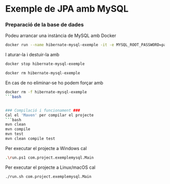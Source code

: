 # Exemple de JPA amb MySQL #

### Preparació de la base de dades ###
Podeu arrancar una instància de MySQL amb Docker
```bash
docker run --name hibernate-mysql-exemple -it -e MYSQL_ROOT_PASSWORD=pass -e MYSQL_DATABASE=exemplemysql -e MYSQL_USER=usuari -e MYSQL_PASSWORD=password -p 3306:3306 mysql
```

I aturar-la i destuir-la amb
```bash
docker stop hibernate-mysql-exemple

docker rm hibernate-mysql-exemple
```

En cas de no eliminar-se ho podem forçar amb
```bash
docker rm -f hibernate-mysql-exemple
```bash


### Compilació i funcionament ###
Cal el 'Maven' per compilar el projecte
```bash
mvn clean
mvn compile
mvn test
mvn clean compile test
```

Per executar el projecte a Windows cal
```bash
.\run.ps1 com.project.exemplemysql.Main
```

Per executar el projecte a Linux/macOS cal
```bash
./run.sh com.project.exemplemysql.Main
```
